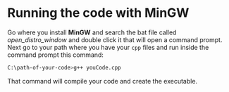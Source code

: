# Running the code with MinGW

Go where you install **MinGW** and search the bat file called *open_distro_window* and double click it that will open a command prompt. Next go to your path where you have your `cpp` files and run inside the command prompt this command:

```sh
C:\path-of-your-code>g++ youCode.cpp
```

That command will compile your code and create the executable.